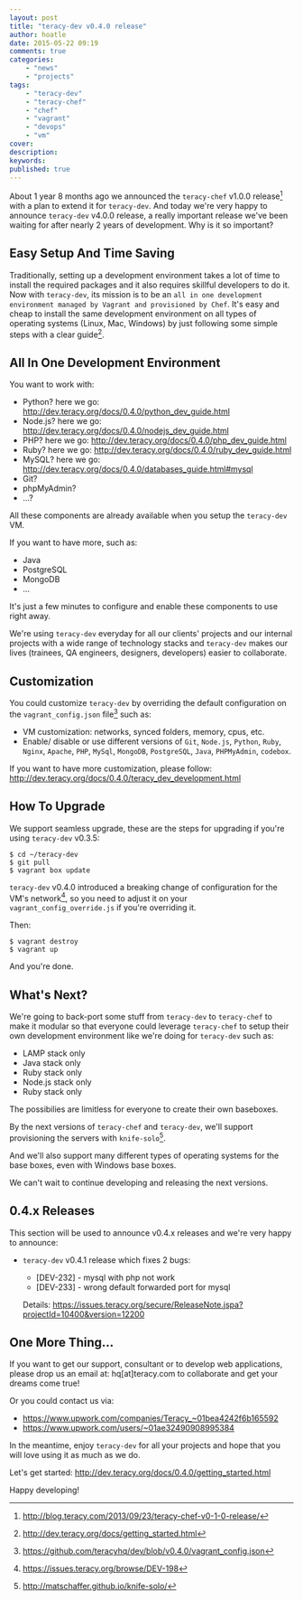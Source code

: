 ```yaml
---
layout: post
title: "teracy-dev v0.4.0 release"
author: hoatle
date: 2015-05-22 09:19
comments: true
categories:
    - "news"
    - "projects"
tags:
    - "teracy-dev"
    - "teracy-chef"
    - "chef"
    - "vagrant"
    - "devops"
    - "vm"
cover:
description:
keywords:
published: true
---
```


About 1 year 8 months ago we announced the `teracy-chef` v1.0.0 release[^1] with a plan to extend
it for `teracy-dev`. And today we're very happy to announce `teracy-dev` v4.0.0 release, a really
important release we've been waiting for after nearly 2 years of development. Why is it so
important?

<!-- more -->

Easy Setup And Time Saving
--------------------------

Traditionally, setting up a development environment takes a lot of time to install the required
packages and it also requires skillful developers to do it. Now with `teracy-dev`, its mission
is to be an `all in one development environment managed by Vagrant and provisioned by Chef`.
It's easy and cheap to install the same development environment on all types of operating
systems (Linux, Mac, Windows) by just following some simple steps with a clear guide[^2].


All In One Development Environment
----------------------------------

You want to work with:

- Python? here we go: http://dev.teracy.org/docs/0.4.0/python_dev_guide.html
- Node.js? here we go: http://dev.teracy.org/docs/0.4.0/nodejs_dev_guide.html
- PHP? here we go: http://dev.teracy.org/docs/0.4.0/php_dev_guide.html
- Ruby? here we go: http://dev.teracy.org/docs/0.4.0/ruby_dev_guide.html
- MySQL? here we go: http://dev.teracy.org/docs/0.4.0/databases_guide.html#mysql
- Git?
- phpMyAdmin?
- ...?

All these components are already available when you setup the `teracy-dev` VM.

If you want to have more, such as:

- Java
- PostgreSQL
- MongoDB
- ...

It's just a few minutes to configure and enable these components to use right away.

We're using `teracy-dev` everyday for all our clients' projects and our internal projects with a
wide range of technology stacks and `teracy-dev` makes our lives (trainees, QA engineers, designers,
developers) easier to collaborate.


Customization
-------------

You could customize `teracy-dev` by overriding the default configuration on the
`vagrant_config.json` file[^3] such as:

- VM customization: networks, synced folders, memory, cpus, etc.
- Enable/ disable or use different versions of `Git`, `Node.js`, `Python`, `Ruby`, `Nginx`, `Apache`,
`PHP`, `MySql`, `MongoDB`, `PostgreSQL`, `Java`, `PHPMyAdmin`, `codebox`.

If you want to have more customization, please follow:
http://dev.teracy.org/docs/0.4.0/teracy_dev_development.html


How To Upgrade
--------------

We support seamless upgrade, these are the steps for upgrading if you're using `teracy-dev` v0.3.5:

```
$ cd ~/teracy-dev
$ git pull
$ vagrant box update
```

`teracy-dev` v0.4.0 introduced a breaking change of configuration for the VM's network[^4],
so you need to adjust it on your `vagrant_config_override.js` if you're overriding it.

Then:

```
$ vagrant destroy
$ vagrant up
```

And you're done.


What's Next?
------------

We're going to back-port some stuff from `teracy-dev` to `teracy-chef` to make it modular so
that everyone could leverage `teracy-chef` to setup their own development environment like we're
doing for `teracy-dev` such as:

- LAMP stack only
- Java stack only
- Ruby stack only
- Node.js stack only
- Ruby stack only

The possibilies are limitless for everyone to create their own baseboxes.

By the next versions of `teracy-chef` and `teracy-dev`, we'll support provisioning the servers
with `knife-solo`[^5].

And we'll also support many different types of operating systems for the base boxes, even with
Windows base boxes.

We can't wait to continue developing and releasing the next versions.


0.4.x Releases
--------------

This section will be used to announce v0.4.x releases and we're very happy to announce:

- `teracy-dev` v0.4.1 release which fixes 2 bugs:

  + [DEV-232] - mysql with php not work
  + [DEV-233] - wrong default forwarded port for mysql

  Details: https://issues.teracy.org/secure/ReleaseNote.jspa?projectId=10400&version=12200


One More Thing...
-----------------

If you want to get our support, consultant or to develop web applications, please drop us an
email at: hq[at]teracy.com to collaborate and get your dreams come true!

Or you could contact us via:

- https://www.upwork.com/companies/Teracy_~01bea4242f6b165592
- https://www.upwork.com/users/~01ae32490908995384


In the meantime, enjoy `teracy-dev` for all your projects and hope that you will love using it as
much as we do.

Let's get started: http://dev.teracy.org/docs/0.4.0/getting_started.html

Happy developing!


[^1]: http://blog.teracy.com/2013/09/23/teracy-chef-v0-1-0-release/
[^2]: http://dev.teracy.org/docs/getting_started.html
[^3]: https://github.com/teracyhq/dev/blob/v0.4.0/vagrant_config.json
[^4]: https://issues.teracy.org/browse/DEV-198
[^5]: http://matschaffer.github.io/knife-solo/
